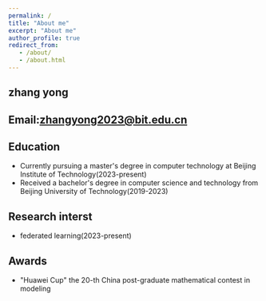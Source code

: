 ```yaml
---
permalink: /
title: "About me"
excerpt: "About me"
author_profile: true
redirect_from:
   - /about/
   - /about.html
---
```


## **zhang yong** 
## **Email:zhangyong2023@bit.edu.cn** 
## Education
- Currently pursuing a master's degree in computer technology at Beijing Institute of Technology(2023-present)
- Received a bachelor's degree in computer science and technology from Beijing University of Technology(2019-2023)
## Research interst
- federated learning(2023-present)
## Awards
- "Huawei Cup" the 20-th China post-graduate mathematical contest in modeling
